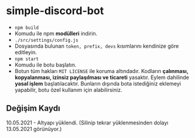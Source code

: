 # simple-discord-bot
- `npm build` 
- Komudu ile npm **modülleri** indirin.
- `./src/settings/config.js`
- Dosyasında bulunan `token, prefix, devs` kısımlarını kendinize göre editleyin.
- `npm start`
- Komudu ile botu başlatın.
- Botun tüm hakları `MIT LICENSE` ile koruma altındadır. Kodların **çalınması, kopyalanması, izinsiz paylaşılması ve ticareti** yasaktır. Eylem dahilinde **yasal işlem** başlatılacaktır. Bunların dışında bota istediğiniz eklemeyi yapabilir, botu özel kullanım için alabilirsiniz.
## Değişim Kaydı
10.05.2021 - Altyapı yüklendi. (Silinip tekrar yüklenmesinden dolayı 13.05.2021 görünüyor.)
